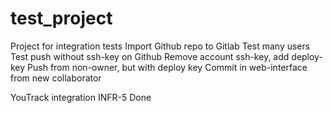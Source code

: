 # test_project
Project for integration tests
Import Github repo to Gitlab
Test many users
Test push without ssh-key on Github
Remove account ssh-key, add deploy-key
Push from non-owner, but with deploy key
Commit in web-interface from new collaborator

YouTrack integration
INFR-5 Done
